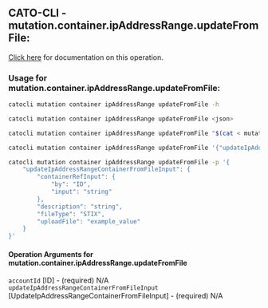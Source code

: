 
## CATO-CLI - mutation.container.ipAddressRange.updateFromFile:
[Click here](https://api.catonetworks.com/documentation/#mutation-mutation.container.ipAddressRange.updateFromFile) for documentation on this operation.

### Usage for mutation.container.ipAddressRange.updateFromFile:

```bash
catocli mutation container ipAddressRange updateFromFile -h

catocli mutation container ipAddressRange updateFromFile <json>

catocli mutation container ipAddressRange updateFromFile "$(cat < mutation.container.ipAddressRange.updateFromFile.json)"

catocli mutation container ipAddressRange updateFromFile '{"updateIpAddressRangeContainerFromFileInput":{"containerRefInput":{"by":"ID","input":"string"},"description":"string","fileType":"STIX","uploadFile":"example_value"}}'

catocli mutation container ipAddressRange updateFromFile -p '{
    "updateIpAddressRangeContainerFromFileInput": {
        "containerRefInput": {
            "by": "ID",
            "input": "string"
        },
        "description": "string",
        "fileType": "STIX",
        "uploadFile": "example_value"
    }
}'
```

#### Operation Arguments for mutation.container.ipAddressRange.updateFromFile ####

`accountId` [ID] - (required) N/A    
`updateIpAddressRangeContainerFromFileInput` [UpdateIpAddressRangeContainerFromFileInput] - (required) N/A    

